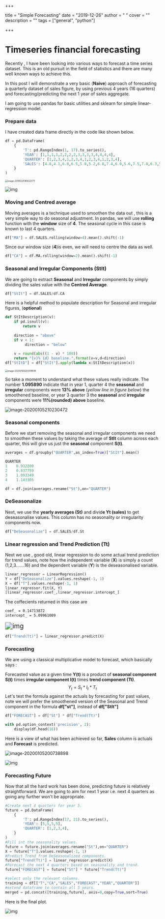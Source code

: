 +++

title = "Simple Forecasting"
date = "2019-12-26"
author = " "
cover = ""
description = ""
tags = ["general", "python"]

+++



# 	Timeseries financial forecasting

Recently , I have been looking into various ways to forecast a time series dataset. This is an old pursuit in the field of statistics and there are many well known ways to achieve this.

In this post I will demonstrate a very basic (**Naive**) approach of forecasting a quarterly dataset of sales figure, by using previous 4 years (16 quarters) and forecasting/predicting the next 1 year of sales aggregate.

I am going to use pandas for basic utilities and sklearn for simple linear-regression model.

### Prepare data

 I have created data frame directly in the code like shown below.

```python
df = pd.DataFrame(
    {
        'T': pd.RangeIndex(1, 17).to_series(),
        'YEAR': [1,1,1,1,2,2,2,2,3,3,3,3,4,4,4,4],
        'QUARTER': [1,2,3,4,1,2,3,4,1,2,3,4,1,2,3,4],
        'SALES': [4.8,4.1,6.0,6.5,5.8,5.2,6.8,7.4,6.0,5.6,7.5,7.8,6.3,5.9,8.0,8.4],
    }
)
```

<img src="/img/image-20191225165022171.png" alt="image-20191225165022171" style="zoom:50%;" />

![img](/img/sales-10003455.png)

### Moving and Centred average

Moving averages is a technique used to smoothen the data out , this is a very simple way to do seasonal adjustment. In pandas,  we will use **rolling** function with the **window** size of **4**. The seasonal cycle in this case is known to last 4 quarters.

```python
df["MA"] = df.SALES.rolling(window=4).mean().shift(-1)
```

Since our window size (**4**)is even, we will need to centre the data as well.

```python
df["CA"] = df.MA.rolling(window=2).mean().shift(-1)
```

### Seasonal and Irregular Components (StIt)

We are going to extract **Seasonal** and **Irregular** components by simply dividing the sales value with the **Centred Average**.

```python
df["StIt"] = df.SALES/df.CA
```

Here is a helpful method to populate description for Seasonal and irregular figures, (**optional**)

```python
def StItDescription(v):
    if pd.isnull(v):
        return v
     
    direction = "above"
    if v < 1:
         direction = "below"
        
    v = round(abs((1 - v) * 100))
    return "{v}% {d} baseline.".format(v=v,d=direction)
df["StItD"] = df["StIt"].apply(lambda x:StItDescription(x))
```

<img src="/img/image-20200105203318518.png" alt="image-20200105203318518" style="zoom:50%;" />

So take a moment to understand what these values really indicate. The number **1.095890**  indicate that in year 1, quarter 4  the **seasonal** and **irregular** components were **13% above** (*yellow line in figure below*) the smoothened baseline, or year 3 quarter 3 the **seasonal** and **irregular** components were **11%(rounded) above** baseline.

![image-20200105210230472](/img/image-20200105210230472.png)

### Seasonal components

Before we start removing the seasonal and irregular components we need to smoothen these values by taking the average of **StIt** column across each quarter, this will give us just the **seasonal** component **S(t)**.

```python
averages = df.groupby("QUARTER",as_index=True)["StIt"].mean()
```

```python
QUARTER
1    0.932200
2    0.837759
3    1.093349
4    1.143305
```

```python
df = df.join(averages.rename("St"),on="QUARTER")
```

### DeSeasonalize

Next, we use the **yearly averages (St)** and divid**e Yt (sales)** to get deseasonalise values. This column has no seasonality or irregularity components now.

```python
df["DeSeasonalize"] = df.SALES/df.St
```

### Linear regression and Trend Prediction (Tt)

Next we use , good old, linear regression to do some actual trend prediction for trend values, note how the independent variable (**X**) is simply a count (1,2,3.......16) and the dependent variable (**Y**) is the deseasonalised variable.

```python
linear_regressor = LinearRegression()
Y = df["DeSeasonalize"].values.reshape(-1, 1)
X = df["T"].values.reshape(-1, 1)
linear_regressor.fit(X, Y)  
[linear_regressor.coef_,linear_regressor.intercept_]

```

The coffecients returned in this case are

```bash
coef_ = 0.14713872
intercept_ = 5.09961009
```

 <img src="/img/img-2324242342342.png" alt="img" style="zoom:150%;" />



```python
df["Trend(Tt)"] = linear_regressor.predict(X) 
```

### Forecasting

We are using a classical multiplicative model to forecast, which basically says :

Forecasted value as a given time **Y(t)** is a product of **seasonal component S(t)** times **irregular component I(t)** times **trend component (Tt)**.
$$
Y_t = S_t *I_t*T_t
$$
Let's test the formula against the actuals by forecasting for past values, note we will prefer the smoothened version of the Seasonal and Trend component in the formula **df["st"]**, instead of **df["StIt"]**

```python
df["FORECAST"] = df["St"] * df["Trend(Tt)"]
```

```python
with pd.option_context('precision', 2):
    display(df.head(16))
```

Here is a view of what has been achieved so far, **Sales** column is actuals and **Forecast** is predicted.



![image-20200105200738898](/img/image-20200105200738898.png)

![img](/img/predicted-1003846555.png)

### Forecasting Future

Now that all the hard work has been done, predicting future is relatively straightforward. We are going to aim for next 1 year i.e. next 4 quarters as going any further won't be appropriate.

```python
#Create next 4 quarters for year 5.
future = pd.DataFrame(
    {
        'T': pd.RangeIndex(17, 21).to_series(),
        'YEAR': [5,5,5,5],
        'QUARTER': [1,2,3,4], 
    }
)
#Fill int the seasonality values.
future = future.join(averages.rename("St"),on="QUARTER")
X = future["T"].values.reshape(-1, 1)
#Predict Trend from DeSeasonalized components.
future["Trend(Tt)"] = linear_regressor.predict(X) 
#Forecast the next 4 quarters based on seasonality and trend.
future["FORECAST"] = future["St"] * future["Trend(Tt)"]

#select only the relevant columns.
training = df[["T","CA","SALES","FORECAST","YEAR","QUARTER"]]
#extend dataframe to contain all 5 years.
merged = pd.concat([training,future], axis=0,copy=True,sort=True)


```

Here is the final plot.

![img](/img/finale-32435432312.png)